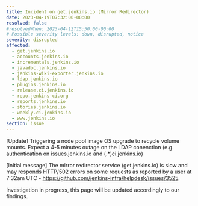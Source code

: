 ```yaml
---
title: Incident on get.jenkins.io (Mirror Redirector)
date: 2023-04-19T07:32:00-00:00
resolved: false
#resolvedWhen: 2023-04-12T15:50:00-00:00
# Possible severity levels: down, disrupted, notice
severity: disrupted
affected:
  - get.jenkins.io
  - accounts.jenkins.io
  - incrementals.jenkins.io
  - javadoc.jenkins.io
  - jenkins-wiki-exporter.jenkins.io
  - ldap.jenkins.io
  - plugins.jenkins.io
  - release.ci.jenkins.io
  - repo.jenkins-ci.org
  - reports.jenkins.io
  - stories.jenkins.io
  - weekly.ci.jenkins.io
  - www.jenkins.io
section: issue
---
```


[Update]
Triggering a node pool image OS upgrade to recycle volume mounts. Expect a 4-5 minutes outage on the LDAP conenction (e.g. authentication on issues.jenkins.io and (.*)ci.jenkins.io)

[Initial message]
The mirror redirector service (get.jenkins.io) is slow and may responds HTTP/502 errors on some requests as reported by a user at 7:32am UTC - <https://github.com/jenkins-infra/helpdesk/issues/3525>.

Investigation in progress, this page will be updated accordingly to our findings.
